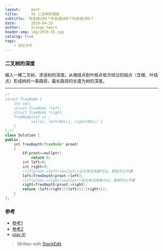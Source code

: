 ```yaml
---
layout:     post
title:      55 二叉树的深度
subtitle:  你会递归吗？你会递归吗？你会递归吗？
date:       2019-04-23
author:     orange_heart
header-img: img/2019-55.jpg
catalog: true
tags:
    - 记忆卡片
---
```


###   二叉树的深度

输入一棵二叉树，求该树的深度。从根结点到叶结点依次经过的结点（含根、叶结点）形成树的一条路径，最长路径的长度为树的深度。

-----------


```java
/*
struct TreeNode {
	int val;
	struct TreeNode *left;
	struct TreeNode *right;
	TreeNode(int x) :
			val(x), left(NULL), right(NULL) {
	}
};*/
class Solution {
public:
    int TreeDepth(TreeNode* proot)
    {
        if(proot==nullptr)
            return 0;
        int left=0;
        int right=0;
		//if(proot->left!=nullptr)这句有没有都可以，那就可以不要
        left=TreeDepth(proot->left);
		//if(proot->right!=nullptr)这句有没有都可以，那就可以不要
        right=TreeDepth(proot->right);
        return (left>right)?(left+1):(right+1);
    }
};
```



### 参考

- [参考1](https://github.com/zhedahht/CodingInterviewChinese2)
- [参考2](https://github.com/gatieme/CodingInterviews)
- [play it!](https://www.nowcoder.com/practice/435fb86331474282a3499955f0a41e8b?tpId=13&tqId=11191&rp=2&ru=/ta/coding-interviews&qru=/ta/coding-interviews/question-ranking&tPage=2)




> Written with [StackEdit](https://stackedit.io/).

<head>
    <script src="https://cdn.mathjax.org/mathjax/latest/MathJax.js?config=TeX-AMS-MML_HTMLorMML" type="text/javascript"></script>
    <script type="text/x-mathjax-config">
        MathJax.Hub.Config({
            tex2jax: {
            skipTags: ['script', 'noscript', 'style', 'textarea', 'pre'],
            inlineMath: [['$','$']]
            }
        });
    </script>
</head>
<!--stackedit_data:
eyJoaXN0b3J5IjpbMTYzMzk3Mzg3NCwtNTYyNzQ3NzE3XX0=
-->